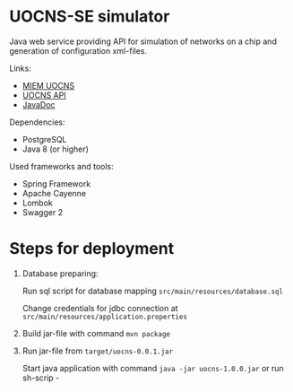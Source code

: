 # UOCNS-SE simulator
Java web service providing API for simulation of networks on a chip and generation of configuration xml-files.

Links:
- [MIEM UOCNS](http://miem-uocns.ru)
- [UOCNS API](http://miem-uocns.ru/swagger-ui.html)
- [JavaDoc](http://miem-uocns.ru/doc/index.html)



Dependencies:
- PostgreSQL
- Java 8 (or higher)


Used frameworks and tools:
- Spring Framework
- Apache Cayenne
- Lombok
- Swagger 2


# Steps for deployment
1. Database preparing:

   Run sql script for database mapping `src/main/resources/database.sql`

   Change credentials for jdbc connection at `src/main/resources/application.properties`
   
2. Build jar-file with command `mvn package`

3. Run jar-file from `target/uocns-0.0.1.jar`
   
   Start java application with command ```java -jar uocns-1.0.0.jar``` or run sh-scrip -
